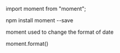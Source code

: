 import moment from "moment";

npm install moment --save

moment used to change the format of date

moment.format()
